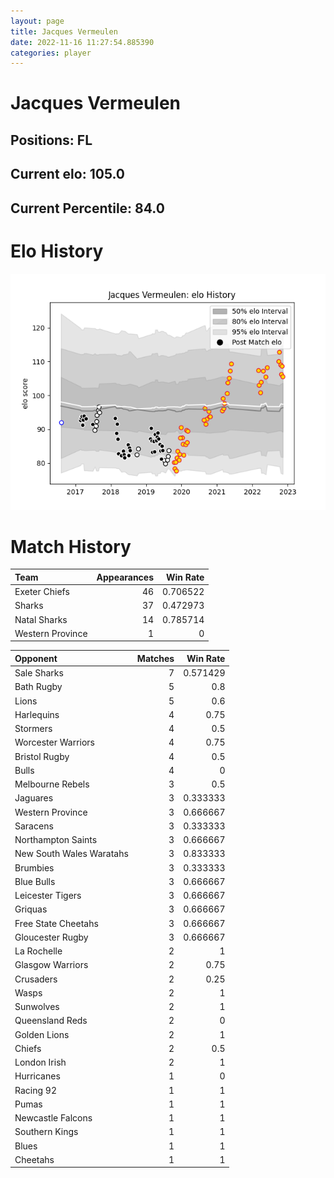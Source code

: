 ```yaml
---  
layout: page  
title: Jacques Vermeulen  
date: 2022-11-16 11:27:54.885390  
categories: player  
---
```

# Jacques Vermeulen

## Positions: FL

## Current elo: 105.0

## Current Percentile: 84.0

# Elo History


![elo history](history_JacquesVermeulen.png)
# Match History


| Team             |   Appearances |   Win Rate |
|:-----------------|--------------:|-----------:|
| Exeter Chiefs    |            46 |   0.706522 |
| Sharks           |            37 |   0.472973 |
| Natal Sharks     |            14 |   0.785714 |
| Western Province |             1 |   0        |

| Opponent                 |   Matches |   Win Rate |
|:-------------------------|----------:|-----------:|
| Sale Sharks              |         7 |   0.571429 |
| Bath Rugby               |         5 |   0.8      |
| Lions                    |         5 |   0.6      |
| Harlequins               |         4 |   0.75     |
| Stormers                 |         4 |   0.5      |
| Worcester Warriors       |         4 |   0.75     |
| Bristol Rugby            |         4 |   0.5      |
| Bulls                    |         4 |   0        |
| Melbourne Rebels         |         3 |   0.5      |
| Jaguares                 |         3 |   0.333333 |
| Western Province         |         3 |   0.666667 |
| Saracens                 |         3 |   0.333333 |
| Northampton Saints       |         3 |   0.666667 |
| New South Wales Waratahs |         3 |   0.833333 |
| Brumbies                 |         3 |   0.333333 |
| Blue Bulls               |         3 |   0.666667 |
| Leicester Tigers         |         3 |   0.666667 |
| Griquas                  |         3 |   0.666667 |
| Free State Cheetahs      |         3 |   0.666667 |
| Gloucester Rugby         |         3 |   0.666667 |
| La Rochelle              |         2 |   1        |
| Glasgow Warriors         |         2 |   0.75     |
| Crusaders                |         2 |   0.25     |
| Wasps                    |         2 |   1        |
| Sunwolves                |         2 |   1        |
| Queensland Reds          |         2 |   0        |
| Golden Lions             |         2 |   1        |
| Chiefs                   |         2 |   0.5      |
| London Irish             |         2 |   1        |
| Hurricanes               |         1 |   0        |
| Racing 92                |         1 |   1        |
| Pumas                    |         1 |   1        |
| Newcastle Falcons        |         1 |   1        |
| Southern Kings           |         1 |   1        |
| Blues                    |         1 |   1        |
| Cheetahs                 |         1 |   1        |
